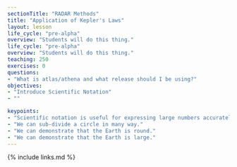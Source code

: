 ```yaml
---
sectionTitle: "RADAR Methods"
title: "Application of Kepler's Laws"
layout: lesson
life_cycle: "pre-alpha"
overview: "Students will do this thing."
life_cycle: "pre-alpha"
overview: "Students will do this thing."
teaching: 250
exercises: 0
questions:
- "What is atlas/athena and what release should I be using?"
objectives:
- "Introduce Scientific Notation"
- ""

keypoints:
- "Scientific notation is useful for expressing large numbers accurately."
- "We can sub-divide a circle in many way."
- "We can demonstrate that the Earth is round."
- "We can demonstrate that the Earth is large."
---
```



{% include links.md %}
